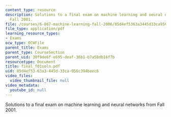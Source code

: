 ```yaml
---
content_type: resource
description: Solutions to a final exam on machine learning and neural networks from
  Fall 2001.
file: /courses/6-867-machine-learning-fall-2006/85d4ef5363a3445d33ca956c394beec6_final_f01soln.pdf
file_type: application/pdf
learning_resource_types:
- Exams
ocw_type: OCWFile
parent_title: Exams
parent_type: CourseSection
parent_uid: 30f9de6f-e695-deaf-36b1-b7a58db16f7b
resourcetype: Document
title: final_f01soln.pdf
uid: 85d4ef53-63a3-445d-33ca-956c394beec6
video_files:
  video_thumbnail_file: null
video_metadata:
  youtube_id: null
---
```

Solutions to a final exam on machine learning and neural networks from Fall 2001.

